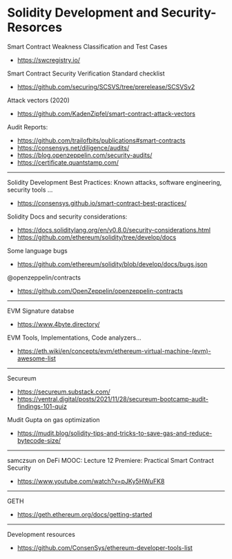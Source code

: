 # Solidity Development and Security-Resorces

Smart Contract Weakness Classification and Test Cases
- https://swcregistry.io/

Smart Contract Security Verification Standard checklist
- https://github.com/securing/SCSVS/tree/prerelease/SCSVSv2

Attack vectors (2020)
- https://github.com/KadenZipfel/smart-contract-attack-vectors

Audit Reports:
- https://github.com/trailofbits/publications#smart-contracts
- https://consensys.net/diligence/audits/
- https://blog.openzeppelin.com/security-audits/
- https://certificate.quantstamp.com/

<hr>

Solidity Development Best Practices: Known attacks, software engineering, security tools ...
- https://consensys.github.io/smart-contract-best-practices/

Solidity Docs and security considerations:
- https://docs.soliditylang.org/en/v0.8.0/security-considerations.html
- https://github.com/ethereum/solidity/tree/develop/docs

Some language bugs
- https://github.com/ethereum/solidity/blob/develop/docs/bugs.json

@openzeppelin/contracts
- https://github.com/OpenZeppelin/openzeppelin-contracts

<hr>

EVM Signature databse
- https://www.4byte.directory/

EVM Tools, Implementations, Code analyzers...
- https://eth.wiki/en/concepts/evm/ethereum-virtual-machine-(evm)-awesome-list

<hr>

Secureum
- https://secureum.substack.com/
- https://ventral.digital/posts/2021/11/28/secureum-bootcamp-audit-findings-101-quiz

Mudit Gupta on gas optimization
- https://mudit.blog/solidity-tips-and-tricks-to-save-gas-and-reduce-bytecode-size/

<hr>

samczsun on DeFi MOOC: Lecture 12 Premiere: Practical Smart Contract Security
- https://www.youtube.com/watch?v=pJKy5HWuFK8

<hr>

GETH
- https://geth.ethereum.org/docs/getting-started

<hr>

Development resources
- https://github.com/ConsenSys/ethereum-developer-tools-list
